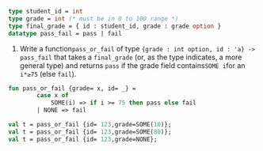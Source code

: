 ```sml
type student_id = int
type grade = int (* must be in 0 to 100 range *)
type final_grade = { id : student_id, grade : grade option }
datatype pass_fail = pass | fail
```

1. Write a function`pass_or_fail` of type `{grade : int option, id : 'a} -> pass_fail` that takes a `final_grade` (or, as the type indicates, a more general type) and returns `pass` if the grade field contains`SOME i`for an `i*≥75` (else `fail`).

```sml
fun pass_or_fail {grade= x, id= _} =
        case x of
            SOME(i) => if i >= 75 then pass else fail
        | NONE => fail

val t = pass_or_fail {id= 123,grade=SOME(10)};
val t = pass_or_fail {id= 123,grade=SOME(80)};
val t = pass_or_fail {id= 123,grade=NONE};
```


